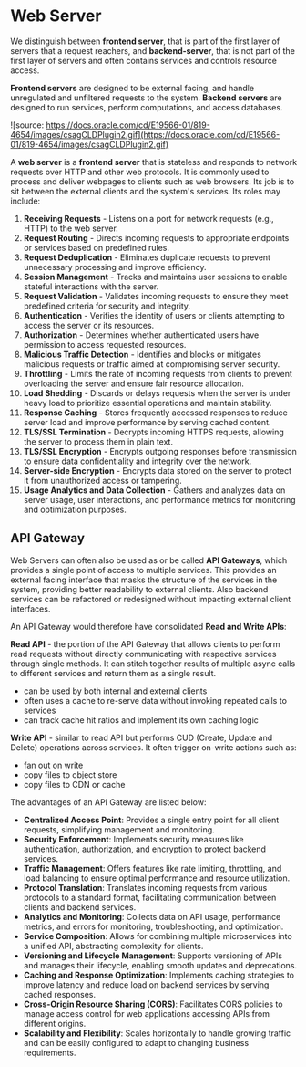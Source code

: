 # Web Server

We distinguish between **frontend server**, that is part of the first layer of servers that a request reachers, and **backend-server**, that is not part of the first layer of servers and often contains services and controls resource access.

**Frontend servers** are designed to be external facing, and handle unregulated and unfiltered requests to the system. **Backend servers** are designed to run services, perform computations, and access databases.

![source: https://docs.oracle.com/cd/E19566-01/819-4654/images/csagCLDPlugin2.gif](https://docs.oracle.com/cd/E19566-01/819-4654/images/csagCLDPlugin2.gif)

A **web server** is a **frontend server** that is stateless and responds to network requests over HTTP and other web protocols. It is commonly used to process and deliver webpages to clients such as web browsers. Its job is to sit between the external clients and the system's services. Its roles may include:

1. **Receiving Requests** - Listens on a port for network requests (e.g., HTTP) to the web server.
2. **Request Routing** - Directs incoming requests to appropriate endpoints or services based on predefined rules.
3. **Request Deduplication** - Eliminates duplicate requests to prevent unnecessary processing and improve efficiency.
4. **Session Management** - Tracks and maintains user sessions to enable stateful interactions with the server.
5. **Request Validation** - Validates incoming requests to ensure they meet predefined criteria for security and integrity.
6. **Authentication** - Verifies the identity of users or clients attempting to access the server or its resources.
7. **Authorization** - Determines whether authenticated users have permission to access requested resources.
8. **Malicious Traffic Detection** - Identifies and blocks or mitigates malicious requests or traffic aimed at compromising server security.
9. **Throttling** - Limits the rate of incoming requests from clients to prevent overloading the server and ensure fair resource allocation.
10. **Load Shedding** - Discards or delays requests when the server is under heavy load to prioritize essential operations and maintain stability.
11. **Response Caching** - Stores frequently accessed responses to reduce server load and improve performance by serving cached content.
12. **TLS/SSL Termination** - Decrypts incoming HTTPS requests, allowing the server to process them in plain text.
13. **TLS/SSL Encryption** - Encrypts outgoing responses before transmission to ensure data confidentiality and integrity over the network.
14. **Server-side Encryption** - Encrypts data stored on the server to protect it from unauthorized access or tampering.
15. **Usage Analytics and Data Collection** - Gathers and analyzes data on server usage, user interactions, and performance metrics for monitoring and optimization purposes.

## API Gateway

Web Servers can often also be used as or be called **API Gateways**, which provides a single point of access to multiple services. This provides an external facing interface that masks the structure of the services in the system, providing better readability to external clients. Also backend services can be refactored or redesigned without impacting external client interfaces.

An API Gateway would therefore have consolidated **Read and Write APIs**:

**Read API** - the portion of the API Gateway that allows clients to perform read requests without directly communicating with respective services through single methods. It can stitch together results of multiple async calls to different services and return them as a single result.

- can be used by both internal and external clients
- often uses a cache to re-serve data without invoking repeated calls to services
- can track cache hit ratios and implement its own caching logic

**Write API** - similar to read API but performs CUD (Create, Update and Delete) operations across services. It often trigger on-write actions such as:

- fan out on write
- copy files to object store
- copy files to CDN or cache

The advantages of an API Gateway are listed below:

- **Centralized Access Point**: Provides a single entry point for all client requests, simplifying management and monitoring.
- **Security Enforcement**: Implements security measures like authentication, authorization, and encryption to protect backend services.
- **Traffic Management**: Offers features like rate limiting, throttling, and load balancing to ensure optimal performance and resource utilization.
- **Protocol Translation**: Translates incoming requests from various protocols to a standard format, facilitating communication between clients and backend services.
- **Analytics and Monitoring**: Collects data on API usage, performance metrics, and errors for monitoring, troubleshooting, and optimization.
- **Service Composition**: Allows for combining multiple microservices into a unified API, abstracting complexity for clients.
- **Versioning and Lifecycle Management**: Supports versioning of APIs and manages their lifecycle, enabling smooth updates and deprecations.
- **Caching and Response Optimization**: Implements caching strategies to improve latency and reduce load on backend services by serving cached responses.
- **Cross-Origin Resource Sharing (CORS)**: Facilitates CORS policies to manage access control for web applications accessing APIs from different origins.
- **Scalability and Flexibility**: Scales horizontally to handle growing traffic and can be easily configured to adapt to changing business requirements.
